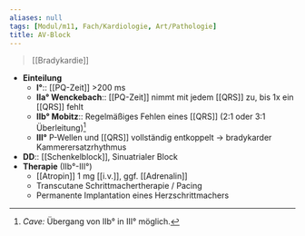 ```yaml
---
aliases: null
tags: [Modul/m11, Fach/Kardiologie, Art/Pathologie]
title: AV-Block
---
```

> [[Bradykardie]]
- **Einteilung**
	- **I°**:: [[PQ-Zeit]] >200 ms
	- **IIa° Wenckebach**:: [[PQ-Zeit]] nimmt mit jedem [[QRS]] zu, bis 1x ein [[QRS]] fehlt
	- **IIb° Mobitz**:: Regelmäßiges Fehlen eines [[QRS]] (2:1 oder 3:1 Überleitung)[^1]
	- **III°** P-Wellen und [[QRS]] vollständig entkoppelt → bradykarder Kammerersatzrhythmus
- **DD**:: [[Schenkelblock]], Sinuatrialer Block
- **Therapie** (IIb°-III°)
	- [[Atropin]] 1 mg [[i.v.]], ggf. [[Adrenalin]]
	- Transcutane Schrittmachertherapie / Pacing
	- Permanente Implantation eines Herzschrittmachers

[^1]: *Cave:* Übergang von IIb° in III° möglich.